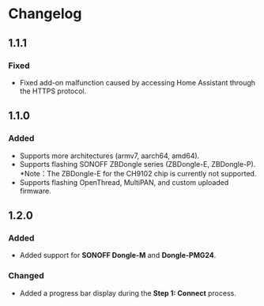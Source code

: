 # Changelog  

## 1.1.1
### Fixed
- Fixed add-on malfunction caused by accessing Home Assistant through the HTTPS protocol.

## 1.1.0
### Added
- Supports more architectures (armv7, aarch64, amd64).
- Supports flashing SONOFF ZBDongle series (ZBDongle-E, ZBDongle-P). *Note：The ZBDongle-E for the CH9102 chip is currently not supported.
- Supports flashing OpenThread, MultiPAN, and custom uploaded firmware.

## 1.2.0
### Added
- Added support for **SONOFF Dongle-M** and **Dongle-PMG24**.

### Changed
- Added a progress bar display during the **Step 1: Connect** process.